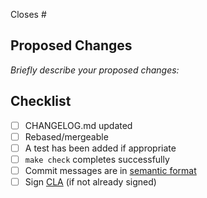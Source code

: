 Closes #

## Proposed Changes

_Briefly describe your proposed changes:_

## Checklist

- [ ] CHANGELOG.md updated
- [ ] Rebased/mergeable
- [ ] A test has been added if appropriate
- [ ] `make check` completes successfully
- [ ] Commit messages are in [semantic format](https://seesparkbox.com/foundry/semantic_commit_messages)
- [ ] Sign [CLA](https://influxdata.com/community/cla/) (if not already signed)
